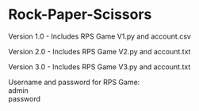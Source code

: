 # Rock-Paper-Scissors
Version 1.0 - Includes RPS Game V1.py and account.csv

Version 2.0 - Includes RPS Game V2.py and account.txt

Version 3.0 - Includes RPS Game V3.py and account.txt

Username and password for RPS Game:<br/>
admin<br/>
password

